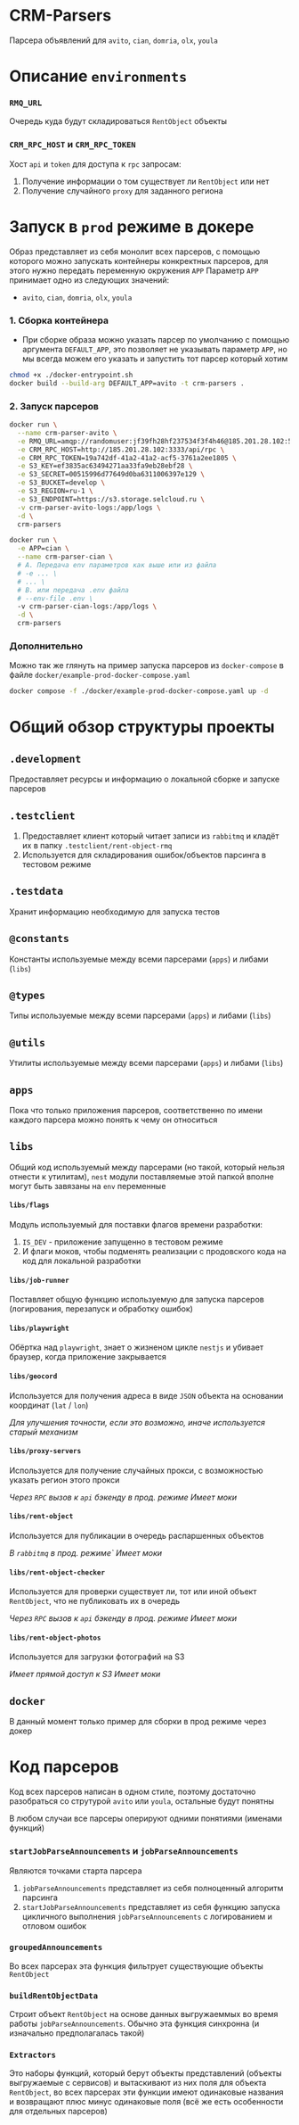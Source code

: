 # CRM-Parsers

Парсера объявлений для `avito`, `cian`, `domria`, `olx`, `youla`

# Описание `environments`

### `RMQ_URL`

Очередь куда будут складироваться `RentObject` объекты

### `CRM_RPC_HOST` и `CRM_RPC_TOKEN`

Хост `api` и `token` для доступа к `rpc` запросам:

1. Получение информации о том существует ли `RentObject` или нет
2. Получение случайного `proxy` для заданного региона

# Запуск в `prod` режиме в докере

Образ представляет из себя монолит всех парсеров, с помощью которого можно запускать контейнеры конкректных парсеров, для этого нужно передать переменную окружения `APP`
Параметр `APP` принимает одно из следующих значений:

- `avito`, `cian`, `domria`, `olx`, `youla`

### 1. Сборка контейнера

- При сборке образа можно указать парсер по умолчанию с помощью аргумента `DEFAULT_APP`, это позволяет не указывать параметр `APP`, но мы всегда можем его указать и запустить тот парсер который хотим

```bash
chmod +x ./docker-entrypoint.sh
docker build --build-arg DEFAULT_APP=avito -t crm-parsers .
```

### 2. Запуск парсеров

```bash
docker run \
  --name crm-parser-avito \
  -e RMQ_URL=amqp://randomuser:jf39fh28hf237534f3f4h46@185.201.28.102:5672/ \
  -e CRM_RPC_HOST=http://185.201.28.102:3333/api/rpc \
  -e CRM_RPC_TOKEN=19a742df-41a2-41a2-acf5-3761a2ee1805 \
  -e S3_KEY=ef3835ac63494271aa33fa9eb28ebf28 \
  -e S3_SECRET=00515996d77649d0ba6311006397e129 \
  -e S3_BUCKET=develop \
  -e S3_REGION=ru-1 \
  -e S3_ENDPOINT=https://s3.storage.selcloud.ru \
  -v crm-parser-avito-logs:/app/logs \
  -d \
  crm-parsers

docker run \
  -e APP=cian \
  --name crm-parser-cian \
  # A. Передача env параметров как выше или из файла
  # -e ... \
  # ... \
  # B. или передача .env файла
  # --env-file .env \
  -v crm-parser-cian-logs:/app/logs \
  -d \
  crm-parsers

```

### Дополнительно

Можно так же глянуть на пример запуска парсеров из `docker-compose` в файле `docker/example-prod-docker-compose.yaml`

```bash
docker compose -f ./docker/example-prod-docker-compose.yaml up -d
```

# Общий обзор структуры проекты

## `.development`

Предоставляет ресурсы и информацию о локальной сборке и запуске парсеров

## `.testclient`

1. Предоставляет клиент который читает записи из `rabbitmq` и кладёт их в папку `.testclient/rent-object-rmq`
2. Используется для складирования ошибок/объектов парсинга в тестовом режиме

## `.testdata`

Хранит информацию необходимую для запуска тестов

## `@constants`

Константы используемые между всеми парсерами (`apps`) и либами (`libs`)

## `@types`

Типы используемые между всеми парсерами (`apps`) и либами (`libs`)

## `@utils`

Утилиты используемые между всеми парсерами (`apps`) и либами (`libs`)

## `apps`

Пока что только приложения парсеров, соответственно по имени каждого парсера можно понять к чему он относиться

## `libs`

Общий код используемый между парсерами (но такой, который нельзя отнести к утилитам), `nest` модули поставляемые этой папкой вполне могут быть завязаны на `env` переменные

#### `libs/flags`

Модуль используемый для поставки флагов времени разработки:

1. `IS_DEV` - приложение запущенно в тестовом режиме
2. И флаги моков, чтобы подменять реализации с продовского кода на код для локальной разработки

#### `libs/job-runner`

Поставляет общую функцию используемую для запуска парсеров (логирования, перезапуск и обработку ошибок)

#### `libs/playwright`

Обёртка над `playwright`, знает о жизненом цикле `nestjs` и убивает браузер, когда приложение закрывается

#### `libs/geocord`

Используется для получения адреса в виде `JSON` объекта на основании координат (`lat` / `lon`)

_Для улучшения точности, если это возможно, иначе используется старый механизм_

#### `libs/proxy-servers`

Используется для получение случайных прокси, с возможностью указать регион этого прокси

_Через `RPC` вызов к `api` бэкенду в прод. режиме_
_Имеет моки_

#### `libs/rent-object`

Используется для публикации в очередь распаршенных объектов

_В `rabbitmq` в прод. режиме`_
_Имеет моки_

#### `libs/rent-object-checker`

Используется для проверки существует ли, тот или иной объект `RentObject`, что не публиковать их в очередь

_Через `RPC` вызов к `api` бэкенду в прод. режиме_
_Имеет моки_

#### `libs/rent-object-photos`

Используется для загрузки фотографий на S3

_Имеет прямой доступ к S3_
_Имеет моки_

## `docker`

В данный момент только пример для сборки в прод режиме через докер

# Код парсеров

Код всех парсеров написан в одном стиле, поэтому достаточно разобраться со струтурой `avito` или `youla`, остальные будут понятны

В любом случаи все парсеры оперируют одними понятиями (именами функций)

### `startJobParseAnnouncements` и `jobParseAnnouncements`

Являются точками старта парсера

1. `jobParseAnnouncements` представляет из себя полноценный алгоритм парсинга
2. `startJobParseAnnouncements` представляет из себя функцию запуска цикличного выполнения `jobParseAnnouncements` с логированием и отловом ошибок

### `groupedAnnouncements`

Во всех парсерах эта функция фильтрует существующие объекты `RentObject`

### `buildRentObjectData`

Строит объект `RentObject` на основе данных выгружаеммых во время работы `jobParseAnnouncements`. Обычно эта функция синхронна (и изначально предполагалась такой)

### `Extractors`

Это наборы функций, который берут объекты представлений (объекты выгружаемые с сервисов) и вытаскивают из них поля для объекта `RentObject`, во всех парсерах эти функции имеют одинаковые названия и возвращают плюс минус одинаковые поля (всё же есть особенности для отдельных парсеров)
